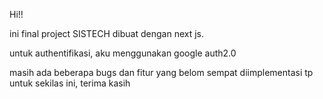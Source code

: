 Hi!! 

ini final project SISTECH dibuat dengan next js.

untuk authentifikasi, aku menggunakan google auth2.0

masih ada beberapa bugs dan fitur yang belom sempat diimplementasi tp untuk sekilas ini, terima kasih
